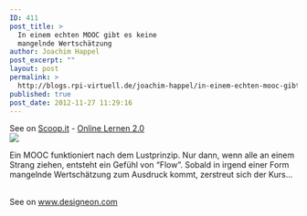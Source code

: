 ```yaml
---
ID: 411
post_title: >
  In einem echten MOOC gibt es keine
  mangelnde Wertschätzung
author: Joachim Happel
post_excerpt: ""
layout: post
permalink: >
  http://blogs.rpi-virtuell.de/joachim-happel/in-einem-echten-mooc-gibt-es-keine-mangelnde-wertschatzung/
published: true
post_date: 2012-11-27 11:29:16
---
```

See on <a href='http://www.scoop.it/t/online-lernen-2-0/p/3493287217/in-einem-echten-mooc-gibt-es-keine-mangelnde-wertschatzung'>Scoop.it</a> - <a href='http://www.scoop.it/t/online-lernen-2-0'>Online Lernen 2.0</a><br /><a href='http://www.scoop.it/t/online-lernen-2-0/p/3493287217/in-einem-echten-mooc-gibt-es-keine-mangelnde-wertschatzung'><img src='http://img.scoop.it/wlHNyO3ie8p2wUXT2Rdh1Tl72eJkfbmt4t8yenImKBXEejxNn4ZJNZ2ss5Ku7Cxt' /></a><br /><p>Ein MOOC funktioniert nach dem Lustprinzip. Nur dann, wenn alle an einem Strang ziehen, entsteht ein Gef&uuml;hl von &ldquo;Flow&rdquo;. Sobald in irgend einer Form mangelnde Wertsch&auml;tzung zum Ausdruck kommt, zerstreut sich der Kurs...</p><br />See on <a href='http://www.designeon.com/2011/11/in-einem-echten-mooc-gibt-es-keine-mangelnde-wertschatzung/'>www.designeon.com</a>